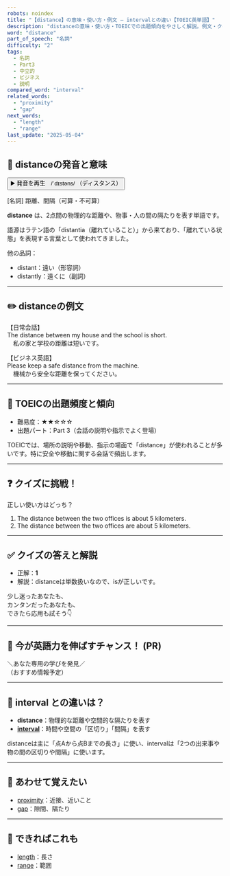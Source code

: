 ```yaml
---
robots: noindex
title: "【distance】の意味・使い方・例文 ― intervalとの違い【TOEIC英単語】"
description: "distanceの意味・使い方・TOEICでの出題傾向をやさしく解説。例文・クイズ付きでintervalとの違いもわかりやすく学べます。"
word: "distance"
part_of_speech: "名詞"
difficulty: "2"
tags:
  - 名詞
  - Part3
  - 中立的
  - ビジネス
  - 説明
compared_word: "interval"
related_words:
  - "proximity"
  - "gap"
next_words:
  - "length"
  - "range"
last_update: "2025-05-04"
---
```


## 🔰 distanceの発音と意味

<button class="play-audio" onclick="playTTS('distance')">
  <span class="play-audio-main">
    ▶️ 発音を再生　/ˈdɪstəns/
  </span>
  <span class="play-audio-sub">
    （ディスタンス）
  </span>
</button>

[名詞] 距離、間隔（可算・不可算）

**distance** は、2点間の物理的な距離や、物事・人の間の隔たりを表す単語です。

語源はラテン語の「distantia（離れていること）」から来ており、「離れている状態」を表現する言葉として使われてきました。

他の品詞：  
- distant：遠い（形容詞）
- distantly：遠くに（副詞）

---

## ✏️ distanceの例文

【日常会話】  
The distance between my house and the school is short.  
　私の家と学校の距離は短いです。

【ビジネス英語】  
Please keep a safe distance from the machine.  
　機械から安全な距離を保ってください。

---

## 🎯 TOEICの出題頻度と傾向

- 難易度：★★☆☆☆
- 出題パート：Part 3（会話の説明や指示でよく登場）

TOEICでは、場所の説明や移動、指示の場面で「distance」が使われることが多いです。特に安全や移動に関する会話で頻出します。

---

## ❓ クイズに挑戦！

正しい使い方はどっち？

1. The distance between the two offices is about 5 kilometers.  
2. The distance between the two offices are about 5 kilometers.

---

## ✅ クイズの答えと解説

- 正解：**1**
- 解説：distanceは単数扱いなので、isが正しいです。

少し迷ったあなたも、  
カンタンだったあなたも、  
できたら応用も試そう👇️

---

## 🚀 今が英語力を伸ばすチャンス！ (PR)

<div class="info-center">
＼あなた専用の学びを発見／<br>  
（おすすめ情報予定）
</div>

---

## 🤔  interval との違いは？

- **distance**：物理的な距離や空間的な隔たりを表す
- **[interval](/interval)**：時間や空間の「区切り」「間隔」を表す

distanceは主に「点Aから点Bまでの長さ」に使い、intervalは「2つの出来事や物の間の区切りや間隔」に使います。

---

## 🧩 あわせて覚えたい

- [proximity](/proximity)：近接、近いこと
- [gap](/gap)：隙間、隔たり

---

## 📖 できればこれも

- [length](/length)：長さ
- [range](/range)：範囲

<!-- cvid: aid44_bid22 -->
